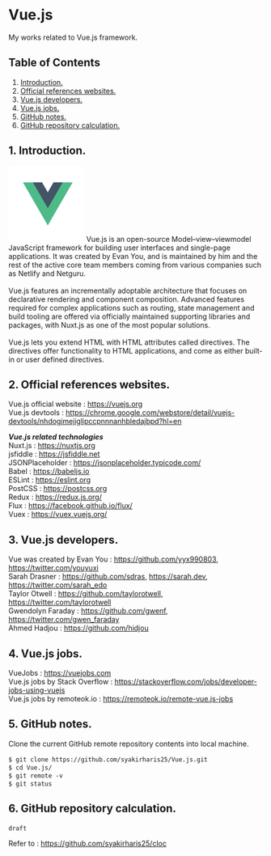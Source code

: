 # Vue.js
My works related to Vue.js framework.

## Table of Contents
1. [Introduction.](#introduction)
2. [Official references websites.](#references)
3. [Vue.js developers.](#developers)
4. [Vue.js jobs.](#jobs)
5. [GitHub notes.](#github)
6. [GitHub repository calculation.](#calculation)

<a name="introduction"></a>
## 1. Introduction.
<img src="vue.png" height="150"> 
Vue.js is an open-source Model–view–viewmodel JavaScript framework for building user interfaces and single-page applications. It was created by Evan You, and is maintained by him and the rest of the active core team members coming from various companies such as Netlify and Netguru.
<br /><br />
Vue.js features an incrementally adoptable architecture that focuses on declarative rendering and component composition. Advanced features required for complex applications such as routing, state management and build tooling are offered via officially maintained supporting libraries and packages, with Nuxt.js as one of the most popular solutions.
<br /><br />
Vue.js lets you extend HTML with HTML attributes called directives. The directives offer functionality to HTML applications, and come as either built-in or user defined directives.

<a name="references"></a>
## 2. Official references websites. 
Vue.js official website : https://vuejs.org <br />
Vue.js devtools : https://chrome.google.com/webstore/detail/vuejs-devtools/nhdogjmejiglipccpnnnanhbledajbpd?hl=en <br />

**_Vue.js related technologies_** <br />
Nuxt.js : https://nuxtjs.org <br />
jsfiddle : https://jsfiddle.net <br />
JSONPlaceholder : https://jsonplaceholder.typicode.com/ <br />
Babel : https://babeljs.io <br />
ESLint : https://eslint.org <br />
PostCSS : https://postcss.org <br />
Redux : https://redux.js.org/ <br />
Flux : https://facebook.github.io/flux/ <br />
Vuex : https://vuex.vuejs.org/ <br />

<a name="developers"></a>
## 3. Vue.js developers.
Vue was created by Evan You : https://github.com/yyx990803, https://twitter.com/youyuxi <br />
Sarah Drasner : https://github.com/sdras, https://sarah.dev, https://twitter.com/sarah_edo <br />
Taylor Otwell : https://github.com/taylorotwell, https://twitter.com/taylorotwell <br />
Gwendolyn Faraday : https://github.com/gwenf, https://twitter.com/gwen_faraday <br />
Ahmed Hadjou : https://github.com/hidjou <br />

<a name="jobsn"></a>
## 4. Vue.js jobs.
VueJobs : https://vuejobs.com <br />
Vue.js jobs by Stack Overflow : https://stackoverflow.com/jobs/developer-jobs-using-vuejs <br />
Vue.js jobs by remoteok.io : https://remoteok.io/remote-vue.js-jobs <br />
 
<a name="github"></a>
## 5. GitHub notes.
Clone the current GitHub remote repository contents into local machine.
```
$ git clone https://github.com/syakirharis25/Vue.js.git
$ cd Vue.js/
$ git remote -v
$ git status
```

<a name="calculation"></a>
## 6. GitHub repository calculation.
```
draft
```
Refer to : https://github.com/syakirharis25/cloc

